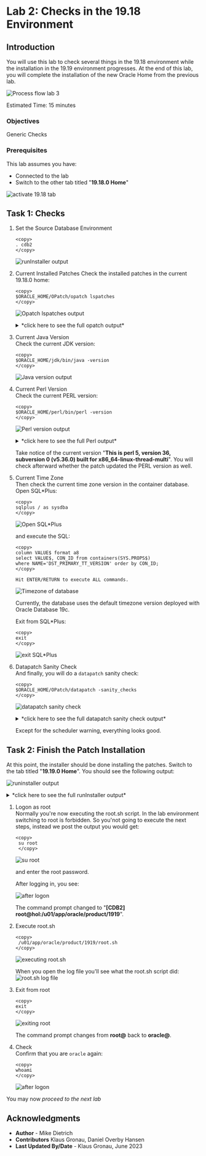 # Lab 2: Checks in the 19.18 Environment

## Introduction 
You will use this lab to check several things in the 19.18 environment while the installation in the 19.19 environment progresses. At the end of this lab, you will complete the installation of the new Oracle Home from the previous lab.

![Process flow lab 3](./images/lab3-process-flow.png " ")


Estimated Time: 15 minutes

### Objectives

Generic Checks

### Prerequisites

This lab assumes you have:

- Connected to the lab
- Switch to the other tab titled "__19.18.0 Home__" 

![activate 19.18 tab ](./images/19-18-home.png " ")

## Task 1: Checks

1. Set the Source Database Environment

    ```
    <copy>
    . cdb2
    </copy>
    ```

    ![runInstaller output ](./images/source-19-18-env.png " ")

2. Current Installed Patches
Check the installed patches in the current 19.18.0 home:
 
    ```
    <copy>
    $ORACLE_HOME/OPatch/opatch lspatches
    </copy>
    ```

    ![Opatch lspatches output ](./images/opatch-lspatches.png " ")

    <details>
    <summary>*click here to see the full opatch output*</summary>

      ``` text
    [CDB2] oracle@hol:/u01/app/oracle/product/19
    $ $ORACLE_HOME/OPatch/opatch lspatches
    35246710;HIGH DIRECT PATH READ AFTER 19.18 DBRU PATCHING
    35213579;MERGE ON DATABASE RU 19.18.0.0.0 OF 35037877 35046819
    35162446;NEED BEHAVIOR CHANGE TO BE SWITCHED OFF
    35160800;GG IE FAILS WITH ORA-14400 AT SYSTEM.LOGMNRC_USER AFTER ORACLE DB UPGRADE TO 19.18DBRU
    35156936;ORA-7445 [KFFBNEW()+351]  AFTER CONVERT TO ASM FLEX DISKGROUP
    34974052;DIRECT NFS CONNECTION RESET MESSAGES
    34879016;ALL SESSIONS HANG DUE TO INST_RCV BUFFER IS NOT GETTING WRITE PERMISSION
    34871935;SBI  QUEUE BUILDUP - SESSIONS SPIKE WITH GC CURRENT REQUEST  (6-DEC-2022)
    34861493;RESYNC CATALOG FAILED IN ZDLRA CATALOG AFTER PROTECTED DATABASE PATCHED TO 19.17
    34810252;SPIN OFF FOR BUG 34808861 [ORA-00600  INTERNAL ERROR CODE, ARGUMENTS  [KFDS_GETSEGREUSEENQ01] TERMINATED ALL DB INSTANCES
    34793099;STRESS FA CDB CREATION FAILS ON 19.17 WITH THE ORA-00704  BOOTSTRAP PROCESS FAILURE WHILE OPENING PDB$SEED
    34783802;PARALLEL QUERY ON PARTITIONED TABLE RETURNS WRONG RESULT
    34557500;CTWR CAUSED MULTIPLE INSTANCES IN HUNG STATE ON THE RAC STANDBY DATABASE
    34340632;AQAH  SMART MONITORING &amp; RESILIENCY IN QUEUE KGL MEMORY USAGE
    33973908;DBWR NOT PICKING UP WRITES FOR SOME TIME
    32727143;TRANSACTION-LEVEL CONTENT ISOLATION FOR TRANSACTION-DURATION GLOBAL TEMPORARY TABLES
    31222103;STRESS RAC ATPD FAN EVENTS ARE NOT GETTING PROCESSED WITH 21C GI AND 19.4 DB
    34972375;DATAPUMP BUNDLE PATCH 19.18.0.0.0
    34786990;OJVM RELEASE UPDATE: 19.18.0.0.230117 (34786990)
    34765931;Database Release Update : 19.18.0.0.230117 (34765931)
    29585399;OCW RELEASE UPDATE 19.3.0.0.0 (29585399)

    OPatch succeeded.
    [CDB2] oracle@hol:/u01/app/oracle/product/19
    $
      ```
    </details>

3. Current Java Version </br>
Check the current JDK version:

    ```
    <copy>
    $ORACLE_HOME/jdk/bin/java -version
    </copy>
    ```

    ![Java version output ](./images/java-version.png " ")


4. Current Perl Version <br>
Check the current PERL version:

    ```
    <copy>
    $ORACLE_HOME/perl/bin/perl -version
    </copy>
    ```

    ![Perl version output ](./images/perl-version.png " ")

    <details>
    <summary>*click here to see the full Perl output*</summary>

      ``` text
    [CDB2] oracle@hol:/u01/app/oracle/product/19
    $ $ORACLE_HOME/perl/bin/perl -version

    This is perl 5, version 36, subversion 0 (v5.36.0) built for x86_64-linux-thread-multi

    Copyright 1987-2022, Larry Wall

    Perl may be copied only under the terms of either the Artistic License or the
    GNU General Public License, which may be found in the Perl 5 source kit.

    Complete documentation for Perl, including FAQ lists, should be found on
    this system using "man perl" or "perldoc perl".  If you have access to the
    Internet, point your browser at https://www.perl.org/, the Perl Home Page.

    [CDB2] oracle@hol:/u01/app/oracle/product/19
    $
      ```
    </details>

    Take notice of the current version "__This is perl 5, version 36, subversion 0 (v5.36.0) built for x86_64-linux-thread-multi__". 
    You will check afterward whether the patch updated the PERL version as well. </br>


5. Current Time Zone </br> 
Then check the current time zone version in the container database. Open SQL*Plus:
    ```
    <copy>
    sqlplus / as sysdba
    </copy>
    ```

    ![Open SQL*Plus](./images/sqlplus-lab3.png " ")

    and execute the SQL:

    ```
    <copy>
    column VALUE$ format a8
    select VALUE$, CON_ID from containers(SYS.PROPS$) 
    where NAME='DST_PRIMARY_TT_VERSION' order by CON_ID;
    </copy>

    Hit ENTER/RETURN to execute ALL commands.
    ```

    ![Timezone of database](./images/dst-cdb.png " ")

    Currently, the database uses the default timezone version deployed with Oracle Database 19c.


    Exit from SQL*Plus:

    ```
    <copy>
    exit
    </copy>
    ```

    ![exit SQL*Plus](./images/exit-sqlplus.png " ")

6. Datapatch Sanity Check <br>
And finally, you will do a `datapatch` sanity check:

    ```
    <copy>
    $ORACLE_HOME/OPatch/datapatch -sanity_checks
    </copy>
    ```

    ![datapatch sanity check](./images/datapatch-sanity-check.png " ")


    <details>
    <summary>*click here to see the full datapatch sanity check output*</summary>

    ``` text
    [CDB2] oracle@hol:/u01/app/oracle/product/19
    $ $ORACLE_HOME/OPatch/datapatch -sanity_checks
    SQL Patching sanity checks version 19.18.0.0.0 on Thu 29 Jun 2023 02:50:33 PM CEST
    Copyright (c) 2021, 2023, Oracle.  All rights reserved.

    Log file for this invocation: /u01/app/oracle/product/19/cfgtoollogs/sqlpatch/sanity_checks_20230629_145033_5663/sanity_checks_20230629_145033_5663.log

    Running checks
    Checks completed. Printing report:

    Check: DB Components status - OK
    Check: PDB Violations - OK
    Check: System invalid objects - OK
    Check: Tablespace Status - OK
    Check: Backup jobs - OK
    Check: Temp Datafile exists - OK
    Check: Datapump running - OK
    Check: Container status - OK
    Check: Encryption wallet - OK
    Check: Dictionary statistics gathering - OK
    Check: Scheduled Jobs - NOT OK (WARNING)
      Message: There are current running or scheduled jobs set to run on the next hour. Scheduled jobs may have an impact when run during patching.
      CDB$ROOT:
        JOB_NAME,NEXT_RUN_DATE,SCHEMA_NAME,STATE
        CLEANUP_ONLINE_IND_BUILD,29-JUN-23 03.31.11.107160 PM +02:00,SYS,SCHEDULED
        CLEANUP_ONLINE_PMO,29-JUN-23 03.31.51.696187 PM +02:00,SYS,SCHEDULED
        CLEANUP_TAB_IOT_PMO,29-JUN-23 03.31.21.515067 PM +02:00,SYS,SCHEDULED
    Check: Optim dictionary upgrade parameter - OK
    Check: Queryable Inventory locks - OK
    Check: Queryable Inventory package - OK
    Check: Queryable Inventory external table - OK
    Check: Imperva processes - OK
    Check: Guardium processes - OK
    Check: Locale - OK

    Refer to MOS Note and debug log
    /u01/app/oracle/product/19/cfgtoollogs/sqlpatch/sanity_checks_20230629_145033_5663/sanity_checks_debug_20230629_145033_5663.log

    SQL Patching sanity checks completed on Thu 29 Jun 2023 02:51:07 PM CEST
    [CDB2] oracle@hol:/u01/app/oracle/product/19
    $
    [CDB2] oracle@hol:/u01/app/oracle/product/19
    $
    ```
    </details>

    Except for the scheduler warning, everything looks good.


## Task 2: Finish the Patch Installation

At this point, the installer should be done installing the patches. Switch to the tab titled "__19.19.0 Home__". You should see the following output:

![runinstaller output](./images/runinstaller-output.png " ")

<details>
 <summary>*click here to see the full runInstaller output*</summary>

  ``` text
[CDB2] oracle@hol:/u01/app/oracle/product/1919
$ ./runInstaller -applyRU /home/oracle/stage/ru/35042068  \
>  -applyOneOffs /home/oracle/stage/ojvm/35050341,/home/oracle/stage/dpbp/35261302,/home/oracle/stage/mrp/35333937/34340632,/home/oracle/stage/mrp/35333937/35012562,/home/oracle/stage/mrp/35333937/35037877,/home/oracle/stage/mrp/35333937/35116995,/home/oracle/stage/mrp/35333937/35225526 \
>    -silent -ignorePrereqFailure -waitforcompletion \
>     oracle.install.option=INSTALL_DB_SWONLY \
>     UNIX_GROUP_NAME=oinstall \
>     INVENTORY_LOCATION=/u01/app/oraInventory \
>     ORACLE_HOME=/u01/app/oracle/product/1919 \
>     ORACLE_BASE=/u01/app/oracle \
>     oracle.install.db.InstallEdition=EE \
>     oracle.install.db.OSDBA_GROUP=dba \
>     oracle.install.db.OSOPER_GROUP=dba \
>     oracle.install.db.OSBACKUPDBA_GROUP=dba \
>     oracle.install.db.OSDGDBA_GROUP=dba \
>     oracle.install.db.OSKMDBA_GROUP=dba \
>     oracle.install.db.OSRACDBA_GROUP=dba \
>     SECURITY_UPDATES_VIA_MYORACLESUPPORT=false \
>     DECLINE_SECURITY_UPDATES=true

Preparing the home to patch...
Applying the patch /home/oracle/stage/ru/35042068...
Successfully applied the patch.
Applying the patch /home/oracle/stage/ojvm/35050341...
Successfully applied the patch.
Applying the patch /home/oracle/stage/dpbp/35261302...
Successfully applied the patch.
Applying the patch /home/oracle/stage/mrp/35333937/34340632...
Successfully applied the patch.
Applying the patch /home/oracle/stage/mrp/35333937/35012562...
Successfully applied the patch.
Applying the patch /home/oracle/stage/mrp/35333937/35037877...
Successfully applied the patch.
Applying the patch /home/oracle/stage/mrp/35333937/35116995...
Successfully applied the patch.
Applying the patch /home/oracle/stage/mrp/35333937/35225526...
Successfully applied the patch.
The log can be found at: /u01/app/oraInventory/logs/InstallActions2023-06-29_12-40-26PM/installerPatchActions_2023-06-29_12-40-26PM.log
Launching Oracle Database Setup Wizard...

The response file for this session can be found at:
 /u01/app/oracle/product/1919/install/response/db_2023-06-29_12-40-26PM.rsp

You can find the log of this install session at:
 /u01/app/oraInventory/logs/InstallActions2023-06-29_12-40-26PM/installActions2023-06-29_12-40-26PM.log

As a root user, execute the following script(s):
	1. /u01/app/oracle/product/1919/root.sh

Execute /u01/app/oracle/product/1919/root.sh on the following nodes:
[hol]


Successfully Setup Software.
[CDB2] oracle@hol:/u01/app/oracle/product/1919
$
  ```
</details>

1. Logon as root </br>
  Normally you're now executing the root.sh script. In the lab environment switching to root is forbidden. So you'not going to execute the next steps, instead we post the output you would get:

    ```
    <copy>
     su root
     </copy>
    ```

    ![su root](./images/sudo-root.png " ")

    and enter the root password.

    After logging in, you see:

    ![after logon](./images/root-logon.png " ")

    The command prompt changed to "__[CDB2] root@hol:/u01/app/oracle/product/1919__".

2. Execute root.sh </br>
    

    ```
    <copy>
     /u01/app/oracle/product/1919/root.sh
    </copy>
     ```

    ![executing root.sh](./images/root-sh.png " ")

    When you open the log file you'll see what the root.sh script did:
    ![root.sh log file](./images/root-sh-log.png " ")


3. Exit from root </br>


    ```
    <copy>
    exit
    </copy>
     ```

    ![exiting root](./images/exit-root.png " ")

    The command prompt changes from __root@__ back to __oracle@__.

4. Check </br> 
Confirm that you are `oracle` again:

    ```
    <copy>
    whoami
    </copy>
    ```

    ![after logon](./images/whoami-oracle.png " ")

You may now *proceed to the next lab*



## Acknowledgments
* **Author** - Mike Dietrich 
* **Contributors** Klaus Gronau, Daniel Overby Hansen  
* **Last Updated By/Date** - Klaus Gronau, June 2023